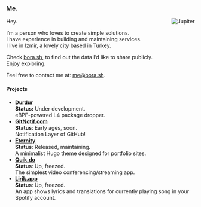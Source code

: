 ### Me.

<img align="right" src="https://user-images.githubusercontent.com/20258973/194757018-94c5f2b3-5e61-46e7-a4ef-69cfacdd9244.gif" alt="Jupiter">

Hey.

I’m a person who loves to create simple solutions.  
I have experience in building and maintaining services.  
I live in Izmir, a lovely city based in Turkey.

Check [bora.sh](https://bora.sh), to find out the data I’d like to share publicly.  
Enjoy exploring.

Feel free to contact me at: [me@bora.sh](mailto:me@bora.sh).  

#### Projects

- [**Durdur**](https://github.com/boratanrikulu/durdur)  
  **Status:** Under development.  
  eBPF-powered L4 package dropper. 
- [**GitNotif.com**](https://gitnotif.com)  
  **Status**: Early ages, soon.  
  Notification Layer of GitHub!  
- [**Eternity**](https://github.com/boratanrikulu/eternity)  
  **Status**: Released, maintaining.  
  A minimalist Hugo theme designed for portfolio sites. 
- [**Quik.do**](https://quik.do)  
  **Status**: Up, freezed.  
  The simplest video conferencing/streaming app. 
- [**Lirik.app**](https://lirik.app)  
  **Status**: Up, freezed.  
  An app shows lyrics and translations for currently playing song in your
Spotify account.    
